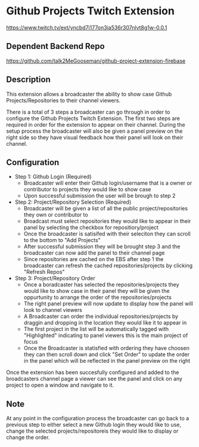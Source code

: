 # Github Projects Twitch Extension

https://www.twitch.tv/ext/yncbd7i177on3ia536r307nlvt8g1w-0.0.1

## Dependent Backend Repo

https://github.com/talk2MeGooseman/github-project-extension-firebase

## Description

This extension allows a broadcaster the ability to show case Github Projects/Repositories to their channel viewers.

There is a total of 3 steps a broadcaster can go through in order to configure the Github Projects Twitch Extension. The first two steps are required in order for the extension to appear on their channel. During the setup process the broadcaster will also be given a panel preview on the right side so they have visual feedback how their panel will look on their channel.

## Configuration

* Step 1: Github Login (Required)
    * Broadcaster will enter their Github login/username that is a owner or contributor to projects they would like to show case
    * Upon successful submission the user will be brough to step 2
* Step 2: Project/Repository Selection (Required)
    * Broadcaster will be given a list of all the public project/repositories they own or contributor to
    * Broadcast must select repositories they would like to appear in their panel by selecting the checkbox for repositiory/project
    * Once the broadcaster is satisifed with their seleciton they can scroll to the bottom to "Add Projects"
    * After successful submission they will be brought step 3 and the broadcaster can now add the panel to their channel page
    * Since repositories are cached on the EBS after step 1 the broadcaster can refresh the cached repositories/projects by clicking "Refresh Repos"
 * Step 3: Project/Repository Order
     * Once a boradcaster has selected the repositories/projects they would like to show case in their panel they will be given the oppurtunity to arrange the order of the repositories/projects
     * The right panel preview will now update to display how the panel will look to channel viewers
     * A Broadcaster can order the individual repositories/projects by draggin and dropping in the location they would like it to appear in
     * The first project in the list will be automatically tagged with "Highlighted" indicating to panel viewers this is the main project of focus
     * Once the Broadcaster is statisfied with ordering they have choosen they can then scroll down and click "Set Order" to update the order in the panel which will be reflected in the panel preview on the right

Once the extension has been succesfully configured and added to the broadcasters channel page a viewer can see the panel and click on any project to open a window and navigate to it.

## Note
At any point in the configuration process the broadcaster can go back to a previous step to either select a new Github login they would like to use, change the selected projects/repositoreis they would like to display or change the order.